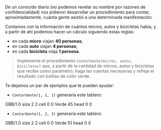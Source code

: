 De un conocido diario (no podemos revelar su nombre por razones de confidencialidad) nos pidieron desarrollar un procedimiento para contar, aproximadamente, cuánta gente asistió a una determinada manifestación.

Contamos con la información de cuántos micros, autos y bicicletas había, y a partir de ahí podemos hacer un cálculo siguiendo estas reglas:

* en cada **micro** viajan **40 personas**;
* en cada **auto** viajan **4 personas**;
* en cada **bicicleta** viaja **1 persona**.

> Implementa el procedimiento `ContarGente(micros, autos, bicicletas)` que, a partir de la cantidad de micros, autos y bicicletas que recibe como parámetro, haga las cuentas necesarias y refleje el resultado con bolitas de color verde.

Te dejamos un par de ejemplos que te pueden ayudar:

* `ContarGente(1, 1, 1)` generaría este tablero:

<gs-board> 
  GBB/1.0 
  size 2 2 
  cell 0 0 Verde 45 
  head 0 0     
</gs-board>

* `ContarGente(1, 2, 3)` generaría este tablero:

<gs-board> 
  GBB/1.0 
  size 2 2 
  cell 0 0 Verde 51 
  head 0 0     
</gs-board>
